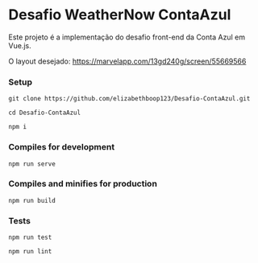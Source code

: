 # Desafio  WeatherNow ContaAzul

Este projeto é a implementação do desafio front-end da Conta Azul em Vue.js.

O layout desejado: https://marvelapp.com/13gd240g/screen/55669566

### Setup
```
git clone https://github.com/elizabethboop123/Desafio-ContaAzul.git

```
```
cd Desafio-ContaAzul

```
```
npm i
```

### Compiles for development
```
npm run serve
```

### Compiles and minifies for production
```
npm run build
```

### Tests
```
npm run test

```
```
npm run lint
```
